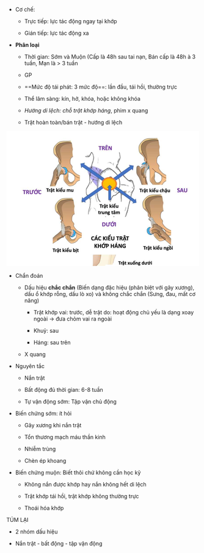 - Cơ chế:
  
	- Trực tiếp: lực tác động ngay tại khớp
  
	- Gián tiếp: lực tác động xa
  
- **Phân loại**
  
	- Thời gian: Sớm và Muộn (Cấp là 48h sau tai nạn, Bán cấp là 48h à 3 tuần, Mạn là > 3 tuần
  
	- GP
  
	- ==Mức độ tái phát: 3 mức độ==: lần đầu, tái hồi, thường trực
  
	- Thể lâm sàng: kín, hở, khóa, hoặc không khóa
  
	- _Hướng di lệch: chỗ trật khớp háng_, phim x quang
  
	- Trật hoàn toàn/bán trật - hướng di lệch
  
![Buổi 4 - CXK - Hệ sinh sản-1687393716032.jpeg](../../../200%20Files/image/image/Bu%E1%BB%95i%204%20-%20CXK%20-%20H%E1%BB%87%20sinh%20s%E1%BA%A3n-1687393716032.jpeg)
  
- Chẩn đoán
  
	- Dấu hiệu **chắc chắn** (Biến dạng đặc hiệu (phân biệt với gãy xương), dấu ổ khớp rỗng, dấu lò xo) và không chắc chắn (Sưng, đau, mất cơ năng)
  
		- Trật khớp vai: trước, dễ trật do: hoạt động chủ yếu là dạng xoay ngoài -> đưa chỏm vai ra ngoài
  
		- Khuỷ: sau
  
		- Háng: sau trên
  
	- X quang
  
- Nguyên tắc
  
	- Nắn trật
  
	- Bất động đủ thời gian: 6-8 tuần
  
	- Tự vận động sớm: Tập vận chủ động
  
- Biến chứng sớm: ít hỏi
  
	- Gãy xương khi nắn trật
  
	- Tổn thương mạch máu thần kinh
  
	- Nhiễm trùng
  
	- Chèn ép khoang
  
- Biến chứng muộn: Biết thôi chứ không cần học kỹ
  
	- Không nắn được khớp hay nắn không hết di lệch
  
	- Trật khớp tái hồi, trật khớp không thường trực
  
	- Thoái hóa khớp
  

  
TÚM LẠI
  
- 2 nhóm dấu hiệu
  
- Nắn trật - bất động - tập vận động